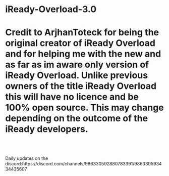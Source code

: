 # iReady-Overload-3.0
<h1>Credit to ArjhanToteck for being the original creator of iReady Overload and for helping me with the new and as far as im aware only version of iReady Overload. Unlike previous owners of the title iReady Overload this will have no licence and be 100% open source. This may change depending on the outcome of the iReady developers. </h1><br><br>
<p>Daily updates on the discord:https://discord.com/channels/986330592880783391/986330593434435607</p>
